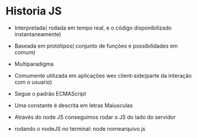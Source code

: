 # Historia JS

- Interpretada( rodada em tempo real, e o código disponibilizado instantaneamente)
- Baseada em protótipos( conjunto de funções e possibilidades em comum)
- Multiparadigma
- Comumente utilizada em aplicações wev client-side(parte da interação com o usuario)
- Segue o padrão ECMAScript

- Uma constante é descrita em letras Maiusculas
- Através do node JS conseguimos rodar o JS do lado do servidor

- rodando o nodeJS no terminal: node nomearquivo.js


